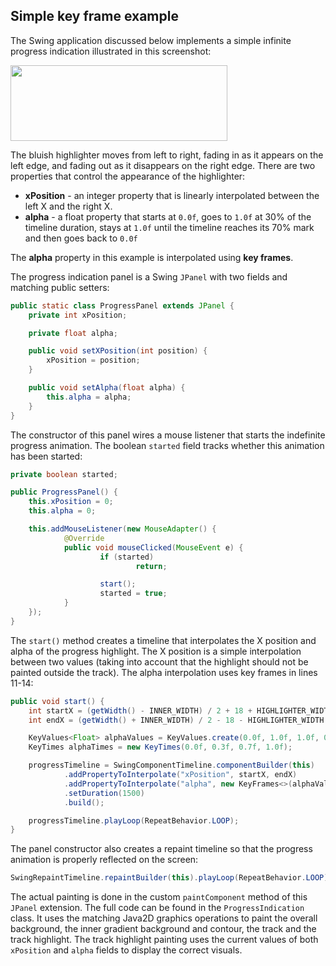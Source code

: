 ## Simple key frame example

The Swing application discussed below implements a simple infinite progress indication illustrated in this screenshot:

<img src="https://raw.githubusercontent.com/kirill-grouchnikov/radiance/sunshine/docs/images/animation/progressindication.png" width="347" height="121" />

The bluish highlighter moves from left to right, fading in as it appears on the left edge, and fading out as it disappears on the right edge. There are two properties that control the appearance of the highlighter:

* **xPosition** - an integer property that is linearly interpolated between the left X and the right X.
* **alpha** - a float property that starts at `0.0f`, goes to `1.0f` at 30% of the timeline duration, stays at `1.0f` until the timeline reaches its 70% mark and then goes back to `0.0f`

The **alpha** property in this example is interpolated using **key frames**.

The progress indication panel is a Swing `JPanel` with two fields and matching public setters:

```java
public static class ProgressPanel extends JPanel {
	private int xPosition;

	private float alpha;

	public void setXPosition(int position) {
		xPosition = position;
	}

	public void setAlpha(float alpha) {
		this.alpha = alpha;
	}
}
```

The constructor of this panel wires a mouse listener that starts the indefinite progress animation. The boolean `started` field tracks whether this animation has been started:

```java
private boolean started;

public ProgressPanel() {
	this.xPosition = 0;
	this.alpha = 0;

	this.addMouseListener(new MouseAdapter() {
			@Override
			public void mouseClicked(MouseEvent e) {
					if (started)
							return;

					start();
					started = true;
			}
	});
}
```

The `start()` method creates a timeline that interpolates the X position and alpha of the progress highlight. The X position is a simple interpolation between two values (taking into account that the highlight should not be painted outside the track). The alpha interpolation uses key frames in lines 11-14:

```java
public void start() {
	int startX = (getWidth() - INNER_WIDTH) / 2 + 18 + HIGHLIGHTER_WIDTH / 2;
	int endX = (getWidth() + INNER_WIDTH) / 2 - 18 - HIGHLIGHTER_WIDTH / 2;

	KeyValues<Float> alphaValues = KeyValues.create(0.0f, 1.0f, 1.0f, 0.0f);
	KeyTimes alphaTimes = new KeyTimes(0.0f, 0.3f, 0.7f, 1.0f);

	progressTimeline = SwingComponentTimeline.componentBuilder(this)
			.addPropertyToInterpolate("xPosition", startX, endX)
			.addPropertyToInterpolate("alpha", new KeyFrames<>(alphaValues, alphaTimes))
			.setDuration(1500)
			.build();

	progressTimeline.playLoop(RepeatBehavior.LOOP);
}
```

The panel constructor also creates a repaint timeline so that the progress animation is properly reflected on the screen:
```java
SwingRepaintTimeline.repaintBuilder(this).playLoop(RepeatBehavior.LOOP);
```

The actual painting is done in the custom `paintComponent` method of this `JPanel` extension. The full code can be found in the `ProgressIndication` class. It uses the matching Java2D graphics operations to paint the overall background, the inner gradient background and contour, the track and the track highlight. The track highlight painting uses the current values of both `xPosition` and `alpha` fields to display the correct visuals.

